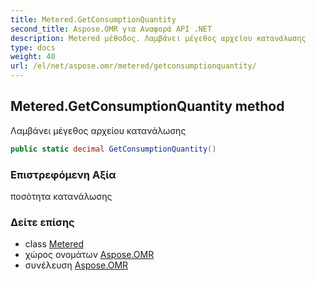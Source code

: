 ```yaml
---
title: Metered.GetConsumptionQuantity
second_title: Aspose.OMR για Αναφορά API .NET
description: Metered μέθοδος. Λαμβάνει μέγεθος αρχείου κατανάλωσης
type: docs
weight: 40
url: /el/net/aspose.omr/metered/getconsumptionquantity/
---
```

## Metered.GetConsumptionQuantity method

Λαμβάνει μέγεθος αρχείου κατανάλωσης

```csharp
public static decimal GetConsumptionQuantity()
```

### Επιστρεφόμενη Αξία

ποσότητα κατανάλωσης

### Δείτε επίσης

* class [Metered](../)
* χώρος ονομάτων [Aspose.OMR](../../metered/)
* συνέλευση [Aspose.OMR](../../../)


